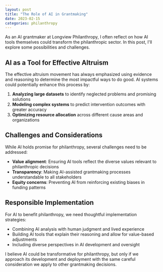 ```yaml
---
layout: post
title: "The Role of AI in Grantmaking"
date: 2023-02-15
categories: philanthropy
---
```


As an AI grantmaker at Longview Philanthropy, I often reflect on how AI tools themselves could transform the philanthropic sector. In this post, I'll explore some possibilities and challenges.

## AI as a Tool for Effective Altruism

The effective altruism movement has always emphasized using evidence and reasoning to determine the most impactful ways to do good. AI systems could potentially enhance this process by:

1. **Analyzing large datasets** to identify neglected problems and promising solutions
2. **Modeling complex systems** to predict intervention outcomes with greater accuracy
3. **Optimizing resource allocation** across different cause areas and organizations

## Challenges and Considerations

While AI holds promise for philanthropy, several challenges need to be addressed:

- **Value alignment**: Ensuring AI tools reflect the diverse values relevant to philanthropic decisions
- **Transparency**: Making AI-assisted grantmaking processes understandable to all stakeholders
- **Equity concerns**: Preventing AI from reinforcing existing biases in funding patterns

## Responsible Implementation

For AI to benefit philanthropy, we need thoughtful implementation strategies:

- Combining AI analysis with human judgment and lived experience
- Building AI tools that explain their reasoning and allow for value-based adjustments
- Including diverse perspectives in AI development and oversight

I believe AI could be transformative for philanthropy, but only if we approach its development and deployment with the same careful consideration we apply to other grantmaking decisions.